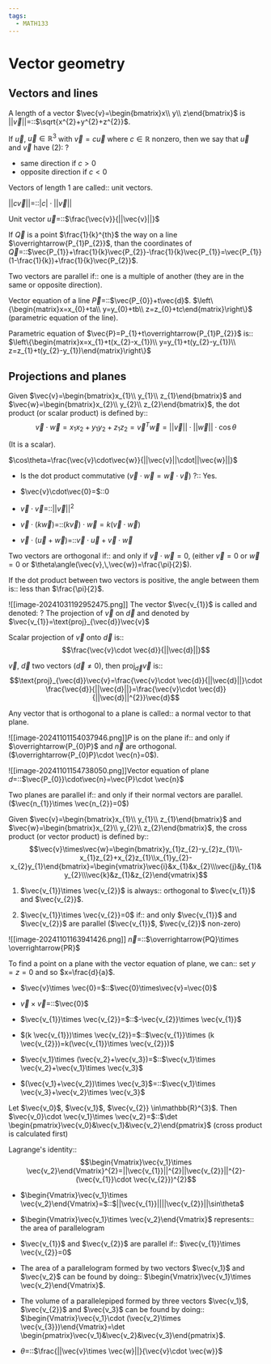 ```yaml
---
tags:
  - MATH133
---
```

# Vector geometry
## Vectors and lines
A length of a vector $\vec{v}=\begin{bmatrix}x\\ y\\ z\end{bmatrix}$ is $||\vec{v}||=$::$\sqrt{x^{2}+y^{2}+z^{2}}$.
<!--SR:!2024-12-25,37,250-->
If $\vec{u}$, $\vec{u}\in\mathbb{R}^{3}$ with $\vec{v}=c\vec{u}$ where $c\in\mathbb{R}$ nonzero, then we say that $\vec{u}$ and $\vec{v}$ have (2):
?
- same direction if $c>0$
- opposite direction if $c<0$
<!--SR:!2025-01-10,47,250-->

Vectors of length $1$ are called:: unit vectors.
<!--SR:!2024-12-22,40,290-->
$||c\vec{v}||=$::$|c|\cdot||\vec{v}||$
<!--SR:!2024-12-25,22,230-->

Unit vector $\vec{u}=$::$\frac{\vec{v}}{||\vec{v}||}$
<!--SR:!2024-12-09,22,230-->

If $\vec{Q}$ is a point $\frac{1}{k}^{th}$ the way on a line $\overrightarrow{P_{1}P_{2}}$, than the coordinates of $\vec{Q}=$::$\vec{P_{1}}+\frac{1}{k}\vec{P_{2}}-\frac{1}{k}\vec{P_{1}}=\vec{P_{1}}(1-\frac{1}{k})+\frac{1}{k}\vec{P_{2}}$.
<!--SR:!2024-12-24,29,230-->

Two vectors are parallel if:: one is a multiple of another (they are in the same or opposite direction).
<!--SR:!2025-02-09,67,250-->

Vector equation of a line $\vec{P}=$::$\vec{P_{0}}+t\vec{d}$. $\left\{\begin{matrix}x=x_{0}+ta\\ y=y_{0}+tb\\ z=z_{0}+tc\end{matrix}\right\}$ (parametric equation of the line).
<!--SR:!2025-01-06,47,250-->

Parametric equation of $\vec{P}=P_{1}+t\overrightarrow{P_{1}P_{2}}$ is:: $\left\{\begin{matrix}x=x_{1}+t(x_{2}-x_{1})\\ y=y_{1}+t(y_{2}-y_{1})\\ z=z_{1}+t(y_{2}-y_{1})\end{matrix}\right\}$
<!--SR:!2025-01-05,43,250-->

## Projections and planes
Given $\vec{v}=\begin{bmatrix}x_{1}\\ y_{1}\\ z_{1}\end{bmatrix}$ and $\vec{w}=\begin{bmatrix}x_{2}\\ y_{2}\\ z_{2}\end{bmatrix}$, the dot product (or scalar product) is defined by::$$\vec{v}\cdot\vec{w}=x_{1}x_{2}+y_{1}y_{2}+z_{1}z_{2}=\vec{v}^{T}\vec{w}=||\vec{v}||\cdot||\vec{w}||\cdot\cos\theta$$
<!--SR:!2024-12-09,15,172-->
(It is a scalar).

$\cos\theta=\frac{\vec{v}\cdot\vec{w}}{||\vec{v}||\cdot||\vec{w}||}$

- Is the dot product commutative ($\vec{v}\cdot\vec{w}=\vec{w}\cdot\vec{v}$) ?:: Yes.
<!--SR:!2025-01-27,54,252-->
- $\vec{v}\cdot\vec{0}=$::$0$
<!--SR:!2024-12-11,28,252-->
- $\vec{v}\cdot\vec{v}=$::$||\vec{v}||^{2}$
<!--SR:!2025-01-11,44,252-->
- $\vec{v}\cdot(k\vec{w})=$::$(k\vec{v})\cdot\vec{w}=k(\vec{v}\cdot\vec{w})$
<!--SR:!2025-02-07,62,252-->
- $\vec{v}\cdot(\vec{u}+\vec{w})=$::$\vec{v}\cdot\vec{u}+\vec{v}\cdot\vec{w}$
<!--SR:!2025-01-30,57,252-->

Two vectors are orthogonal if:: and only if $\vec{v}\cdot\vec{w}=0$, (either $\vec{v}=0$ or $\vec{w}=0$ or $\theta\angle(\vec{v},\,\vec{w})=\frac{\pi}{2}$).
<!--SR:!2024-12-10,27,252-->
If the dot product between two vectors is positive, the angle between them is:: less than $\frac{\pi}{2}$.
<!--SR:!2024-12-24,31,247-->


![[image-20241031192952475.png]]
The vector $\vec{v_{1}}$ is called and denoted:
?
The projection of $\vec{v}$ on $\vec{d}$ and denoted by $\vec{v_{1}}=\text{proj}_{\vec{d}}\vec{v}$
<!--SR:!2025-01-27,54,252-->


Scalar projection of $\vec{v}$ onto $\vec{d}$ is:: $$\frac{\vec{v}\cdot \vec{d}}{||\vec{d}||}$$
<!--SR:!2024-12-30,28,207-->
$\vec{v}$, $\vec{d}$ two vectors ($\vec{d}\neq 0$), then $\text{proj}_{\vec{d}}\vec{v}$ is::$$\text{proj}_{\vec{d}}\vec{v}=\frac{\vec{v}\cdot \vec{d}}{||\vec{d}||}\cdot \frac{\vec{d}}{||\vec{d}||}=\frac{\vec{v}\cdot \vec{d}}{||\vec{d}||^{2}}\vec{d}$$
<!--SR:!2024-12-22,20,232-->

Any vector that is orthogonal to a plane is called:: a normal vector to that plane.
<!--SR:!2024-12-16,27,249-->

![[image-20241101154037946.png]]$P$ is on the plane if:: and only if $\overrightarrow{P_{0}P}$ and $\vec{n}$ are orthogonal. ($\overrightarrow{P_{0}P}\cdot \vec{n}=0$).
<!--SR:!2025-01-27,51,249-->

![[image-20241101154738050.png]]Vector equation of plane $d=$::$\vec{P_{0}}\cdot\vec{n}=\vec{P}\cdot \vec{n}$
<!--SR:!2025-01-03,36,231-->

Two planes are parallel if:: and only if their normal vectors are parallel. ($\vec{n_{1}}\times \vec{n_{2}}=0$)
<!--SR:!2025-01-16,46,251-->

Given $\vec{v}=\begin{bmatrix}x_{1}\\ y_{1}\\ z_{1}\end{bmatrix}$ and $\vec{w}=\begin{bmatrix}x_{2}\\ y_{2}\\ z_{2}\end{bmatrix}$, the cross product (or vector product) is defined by::$$\vec{v}\times\vec{w}=\begin{bmatrix}y_{1}z_{2}-y_{2}z_{1}\\-x_{1}z_{2}+x_{2}z_{1}\\x_{1}y_{2}-x_{2}y_{1}\end{bmatrix}=\begin{vmatrix}\vec{i}&x_{1}&x_{2}\\\vec{j}&y_{1}&y_{2}\\\vec{k}&z_{1}&z_{2}\end{vmatrix}$$
<!--SR:!2024-12-30,30,211-->

1. $\vec{v_{1}}\times \vec{v_{2}}$ is always:: orthogonal to $\vec{v_{1}}$ and $\vec{v_{2}}$.
<!--SR:!2024-12-31,37,251-->
2. $\vec{v_{1}}\times \vec{v_{2}}=0$ if:: and only $\vec{v_{1}}$ and $\vec{v_{2}}$ are parallel ($\vec{v_{1}}$, $\vec{v_{2}}$ non-zero)
<!--SR:!2025-01-24,51,251-->

![[image-20241101163941426.png]] $\vec{n}=$::$\overrightarrow{PQ}\times \overrightarrow{PR}$
<!--SR:!2025-01-19,49,251-->


To find a point on a plane with the vector equation of plane, we can:: set $y=z=0$ and so $x=\frac{d}{a}$.
<!--SR:!2024-12-16,9,190-->

- $\vec{v}\times \vec{0}=$::$\vec{0}\times\vec{v}=\vec{0}$
<!--SR:!2024-12-10,22,229-->
- $\vec{v}\times \vec{v}=$::$\vec{0}$
<!--SR:!2024-12-18,14,211-->
- $\vec{v_{1}}\times \vec{v_{2}}=$::$-\vec{v_{2}}\times \vec{v_{1}}$
<!--SR:!2024-12-16,21,230-->
- $(k \vec{v_{1}})\times \vec{v_{2}}=$::$\vec{v_{1}}\times (k \vec{v_{2}})=k(\vec{v_{1}}\times \vec{v_{2}})$
<!--SR:!2025-01-21,49,251-->
- $\vec{v_1}\times (\vec{v_2}+\vec{v_3})=$::$\vec{v_1}\times \vec{v_2}+\vec{v_1}\times \vec{v_3}$
<!--SR:!2025-01-20,49,250-->
- $(\vec{v_1}+\vec{v_2})\times \vec{v_3}$=::$\vec{v_1}\times \vec{v_3}+\vec{v_2}\times \vec{v_3}$
<!--SR:!2025-01-09,42,250-->

Let $\vec{v_0}$, $\vec{v_1}$, $\vec{v_{2}} \in\mathbb{R}^{3}$. Then $\vec{v_0}\cdot \vec{v_1}\times \vec{v_2}=$::$\det \begin{pmatrix}\vec{v_0}&\vec{v_1}&\vec{v_2}\end{pmatrix}$ (cross product is calculated first)
<!--SR:!2025-01-01,36,231-->

Lagrange's identity::$$\begin{Vmatrix}\vec{v_1}\times \vec{v_2}\end{Vmatrix}^{2}=||\vec{v_{1}}||^{2}||\vec{v_{2}}||^{2}-(\vec{v_{1}}\cdot \vec{v_{2}})^{2}$$
<!--SR:!2025-01-11,37,210-->

- $\begin{Vmatrix}\vec{v_1}\times \vec{v_2}\end{Vmatrix}=$::$||\vec{v_{1}}||||\vec{v_{2}}||\sin\theta$
<!--SR:!2025-01-19,48,251-->
- $\begin{Vmatrix}\vec{v_1}\times \vec{v_2}\end{Vmatrix}$ represents:: the area of parallelogram
<!--SR:!2025-01-25,52,251-->
- $\vec{v_{1}}$ and $\vec{v_{2}}$ are parallel if:: $\vec{v_{1}}\times \vec{v_{2}}=0$
<!--SR:!2024-12-30,37,250-->
- The area of a parallelogram formed by two vectors $\vec{v_1}$ and $\vec{v_2}$ can be found by doing:: $\begin{Vmatrix}\vec{v_1}\times \vec{v_2}\end{Vmatrix}$.
<!--SR:!2025-01-29,54,250-->
- The volume of a parallelepiped formed by three vectors $\vec{v_1}$, $\vec{v_{2}}$ and $\vec{v_3}$ can be found by doing:: $\begin{Vmatrix}\vec{v_1}\cdot (\vec{v_2}\times \vec{v_{3}})\end{Vmatrix}=\det \begin{pmatrix}\vec{v_1}&\vec{v_2}&\vec{v_3}\end{pmatrix}$.
<!--SR:!2024-12-23,17,224-->



- $\theta=$::$\frac{||\vec{v}\times \vec{w}||}{\vec{v}\cdot \vec{w}}$
<!--SR:!2025-01-03,33,244-->